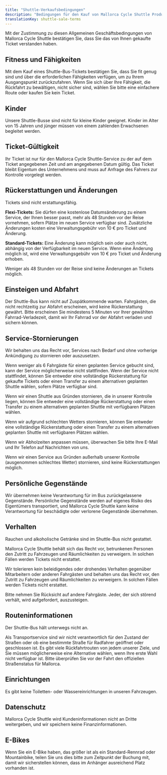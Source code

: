 ```yaml
---
title: "Shuttle-Verkaufsbedingungen"
description: "Bedingungen für den Kauf von Mallorca Cycle Shuttle Produkten und Dienstleistungen."
translationKey: shuttle-sale-terms
---
```


Mit der Zustimmung zu diesen Allgemeinen Geschäftsbedingungen von Mallorca Cycle Shuttle bestätigen Sie, dass Sie das von Ihnen gekaufte Ticket verstanden haben.

## Fitness und Fähigkeiten

Mit dem Kauf eines Shuttle-Bus-Tickets bestätigen Sie, dass Sie fit genug sind und über die erforderlichen Fähigkeiten verfügen, um zu Ihrem Ausgangspunkt zurückzufahren. Wenn Sie sich über Ihre Fähigkeit, die Rückfahrt zu bewältigen, nicht sicher sind, wählen Sie bitte eine einfachere Route oder kaufen Sie kein Ticket.

## Kinder

Unsere Shuttle-Busse sind nicht für kleine Kinder geeignet. Kinder im Alter von 15 Jahren und jünger müssen von einem zahlenden Erwachsenen begleitet werden.

## Ticket-Gültigkeit

Ihr Ticket ist nur für den Mallorca Cycle Shuttle-Service zu der auf dem Ticket angegebenen Zeit und am angegebenen Datum gültig. Das Ticket bleibt Eigentum des Unternehmens und muss auf Anfrage des Fahrers zur Kontrolle vorgelegt werden.

## Rückerstattungen und Änderungen

Tickets sind nicht erstattungsfähig.

**Flexi-Tickets:** Sie dürfen eine kostenlose Datumsänderung zu einem Service, der Ihnen besser passt, mehr als 48 Stunden vor der Reise vornehmen, sofern Plätze im neuen Service verfügbar sind. Zusätzliche Änderungen kosten eine Verwaltungsgebühr von 10 € pro Ticket und Änderung.

**Standard-Tickets:** Eine Änderung kann möglich sein oder auch nicht, abhängig von der Verfügbarkeit im neuen Service. Wenn eine Änderung möglich ist, wird eine Verwaltungsgebühr von 10 € pro Ticket und Änderung erhoben.

Weniger als 48 Stunden vor der Reise sind keine Änderungen an Tickets möglich.

## Einsteigen und Abfahrt

Der Shuttle-Bus kann nicht auf Zuspätkommende warten. Fahrgästen, die nicht rechtzeitig zur Abfahrt erscheinen, wird keine Rückerstattung gewährt. Bitte erscheinen Sie mindestens 5 Minuten vor Ihrer gewählten Fahrrad-Verladezeit, damit wir Ihr Fahrrad vor der Abfahrt verladen und sichern können.

## Service-Stornierungen

Wir behalten uns das Recht vor, Services nach Bedarf und ohne vorherige Ankündigung zu stornieren oder auszusetzen.

Wenn weniger als 6 Fahrgäste für einen geplanten Service gebucht sind, kann der Service möglicherweise nicht stattfinden. Wenn der Service nicht stattfindet, können Sie entweder eine vollständige Rückerstattung für gekaufte Tickets oder einen Transfer zu einem alternativen geplanten Shuttle wählen, sofern Plätze verfügbar sind.

Wenn wir einen Shuttle aus Gründen stornieren, die in unserer Kontrolle liegen, können Sie entweder eine vollständige Rückerstattung oder einen Transfer zu einem alternativen geplanten Shuttle mit verfügbaren Plätzen wählen.

Wenn wir aufgrund schlechten Wetters stornieren, können Sie entweder eine vollständige Rückerstattung oder einen Transfer zu einem alternativen geplanten Shuttle mit verfügbaren Plätzen wählen.

Wenn wir Abholzeiten anpassen müssen, überwachen Sie bitte Ihre E-Mail und Ihr Telefon auf Nachrichten von uns.

Wenn wir einen Service aus Gründen außerhalb unserer Kontrolle (ausgenommen schlechtes Wetter) stornieren, sind keine Rückerstattungen möglich.

## Persönliche Gegenstände

Wir übernehmen keine Verantwortung für im Bus zurückgelassene Gegenstände. Persönliche Gegenstände werden auf eigenes Risiko des Eigentümers transportiert, und Mallorca Cycle Shuttle kann keine Verantwortung für beschädigte oder verlorene Gegenstände übernehmen.

## Verhalten

Rauchen und alkoholische Getränke sind im Shuttle-Bus nicht gestattet.

Mallorca Cycle Shuttle behält sich das Recht vor, betrunkenen Personen den Zutritt zu Fahrzeugen und Räumlichkeiten zu verweigern. In solchen Fällen werden Tickets nicht erstattet.

Wir tolerieren kein beleidigendes oder drohendes Verhalten gegenüber Mitarbeitern oder anderen Fahrgästen und behalten uns das Recht vor, den Zutritt zu Fahrzeugen und Räumlichkeiten zu verweigern. In solchen Fällen werden Tickets nicht erstattet.

Bitte nehmen Sie Rücksicht auf andere Fahrgäste. Jeder, der sich störend verhält, wird aufgefordert, auszusteigen.

## Routeninformationen

Der Shuttle-Bus hält unterwegs nicht an.

Als Transportservice sind wir nicht verantwortlich für den Zustand der Straßen oder ob eine bestimmte Straße für Radfahrer geöffnet oder geschlossen ist. Es gibt viele Rückfahrtrouten von jedem unserer Ziele, und Sie müssen möglicherweise eine Alternative wählen, wenn Ihre erste Wahl nicht verfügbar ist. Bitte überprüfen Sie vor der Fahrt den offiziellen Straßenstatus für Mallorca.

## Einrichtungen

Es gibt keine Toiletten- oder Wassereinrichtungen in unseren Fahrzeugen.

## Datenschutz

Mallorca Cycle Shuttle wird Kundeninformationen nicht an Dritte weitergeben, und wir speichern keine Finanzinformationen.

## E-Bikes

Wenn Sie ein E-Bike haben, das größer ist als ein Standard-Rennrad oder Mountainbike, teilen Sie uns dies bitte zum Zeitpunkt der Buchung mit, damit wir sicherstellen können, dass im Anhänger ausreichend Platz vorhanden ist.
